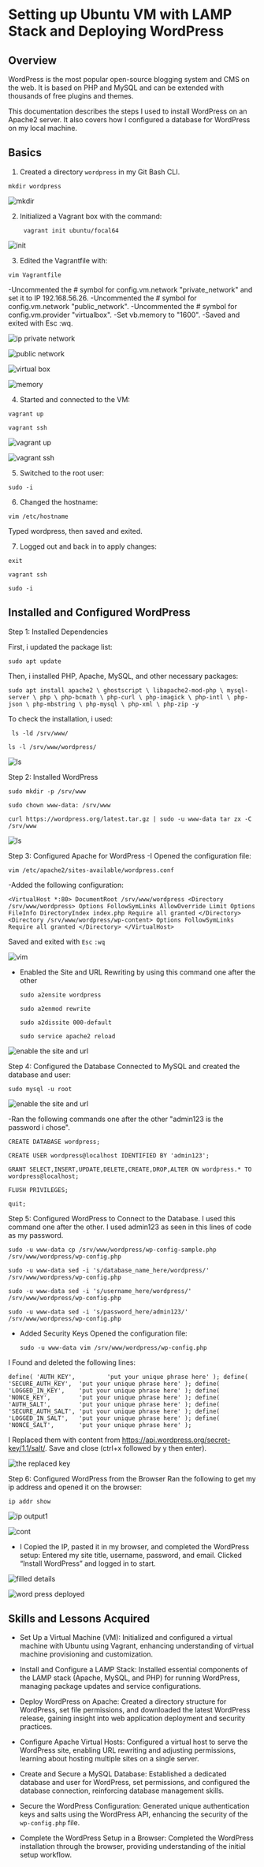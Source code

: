 # Setting up Ubuntu VM with LAMP Stack and Deploying WordPress

## Overview
WordPress is the most popular open-source blogging system and CMS on the web. It is based on PHP and MySQL and can be extended with thousands of free plugins and themes.

This documentation describes the steps I used to install WordPress on an Apache2 server. It also covers how I configured a database for WordPress on my local machine.


## Basics

1. Created a directory `wordpress` in my Git Bash CLI.

`mkdir wordpress`

![mkdir](https://github.com/Joseph-Ibeh/wordpress-deployment-lamp-stack/blob/main/screenshots/mkdir%20cd%20wordpress.png)


2. Initialized a Vagrant box with the command:

    ` vagrant init ubuntu/focal64`

![init](https://github.com/Joseph-Ibeh/wordpress-deployment-lamp-stack/blob/main/screenshots/vagrant%20init.png)


3. Edited the Vagrantfile with:

`vim Vagrantfile`

-Uncommented the # symbol for config.vm.network "private_network" and set it to IP 192.168.56.26.
-Uncommented the # symbol for config.vm.network "public_network".
-Uncommented the # symbol for config.vm.provider "virtualbox".
-Set vb.memory to "1600".
-Saved and exited with Esc :wq.

![ip private network](https://github.com/Joseph-Ibeh/wordpress-deployment-lamp-stack/blob/main/screenshots/config%20private%20network.png)

![public network](https://github.com/Joseph-Ibeh/wordpress-deployment-lamp-stack/blob/main/screenshots/config%20pub%20network.png)

![virtual box](https://github.com/Joseph-Ibeh/wordpress-deployment-lamp-stack/blob/main/screenshots/uncoment%20vb.png)

![memory](https://github.com/Joseph-Ibeh/wordpress-deployment-lamp-stack/blob/main/screenshots/set%20memory.png)


4. Started and connected to the VM:

`vagrant up`

`vagrant ssh`

![vagrant up](https://github.com/Joseph-Ibeh/wordpress-deployment-lamp-stack/blob/main/screenshots/vagrant%20up.png)

![vagrant ssh](https://github.com/Joseph-Ibeh/wordpress-deployment-lamp-stack/blob/main/screenshots/vagrant%20ssh.png)


5. Switched to the root user: 
 
 `sudo -i`

6. Changed the hostname:

  `vim /etc/hostname`

  Typed wordpress, then saved and exited.


7. Logged out and back in to apply changes:

  `exit`
  
  `vagrant ssh`
 
  `sudo -i`


## Installed and Configured WordPress

Step 1: Installed  Dependencies

First, i updated the package list:

`sudo apt update`

Then, i installed PHP, Apache, MySQL, and other necessary packages:

`sudo apt install apache2 \
                 ghostscript \
                 libapache2-mod-php \
                 mysql-server \
                 php \
                 php-bcmath \
                 php-curl \
                 php-imagick \
                 php-intl \
                 php-json \
                 php-mbstring \
                 php-mysql \
                 php-xml \
                 php-zip -y`

To check the installation, i used:
 
 ` ls -ld /srv/www/`
 
  `ls -l /srv/www/wordpress/`

 ![ls](https://github.com/Joseph-Ibeh/wordpress-deployment-lamp-stack/blob/main/screenshots/ls%20after%20installation.png)

Step 2: Installed  WordPress

  `sudo mkdir -p /srv/www`
 
  `sudo chown www-data: /srv/www`
 
  `curl https://wordpress.org/latest.tar.gz | sudo -u www-data tar zx -C /srv/www`

 ![ls](https://github.com/Joseph-Ibeh/wordpress-deployment-lamp-stack/blob/main/screenshots/sudo%20mkdir%20-p....png)


Step 3: Configured Apache for WordPress
-I Opened the configuration file:
  
`vim /etc/apache2/sites-available/wordpress.conf`

-Added the following configuration:

`<VirtualHost *:80>
    DocumentRoot /srv/www/wordpress
    <Directory /srv/www/wordpress>
        Options FollowSymLinks
        AllowOverride Limit Options FileInfo
        DirectoryIndex index.php
        Require all granted
    </Directory>
    <Directory /srv/www/wordpress/wp-content>
        Options FollowSymLinks
        Require all granted
    </Directory>
</VirtualHost>`

Saved and exited with `Esc`  `:wq`

 ![vim](https://github.com/Joseph-Ibeh/wordpress-deployment-lamp-stack/blob/main/screenshots/replace%20this%20file%20sudo%20-u%20www-data%20vim%20srv%20%20www%20wordpress%20wp-config.php.png)


- Enabled the Site and URL Rewriting by using this command one after the other 

  `sudo a2ensite wordpress`

   `sudo a2enmod rewrite`

  `sudo a2dissite 000-default`

  `sudo service apache2 reload`

 ![enable the site and url](https://github.com/Joseph-Ibeh/wordpress-deployment-lamp-stack/blob/main/screenshots/sudo%20a2ensite%20wordpress.png)


Step 4: Configured the Database
Connected to MySQL and created the database and user:
  
  `sudo mysql -u root`

   ![enable the site and url](https://github.com/Joseph-Ibeh/wordpress-deployment-lamp-stack/blob/main/screenshots/sudo%20mysql%20-u%20root.png)



-Ran the following commands one after the other "admin123 is the password i chose".

`CREATE DATABASE wordpress;`

`CREATE USER wordpress@localhost IDENTIFIED BY 'admin123';`

`GRANT SELECT,INSERT,UPDATE,DELETE,CREATE,DROP,ALTER ON wordpress.* TO wordpress@localhost;`

`FLUSH PRIVILEGES;`

`quit;`



Step 5: Configured WordPress to Connect to the Database.
I used this command  one after the other. I used admin123 as seen in this lines of code as my password.

  `sudo -u www-data cp /srv/www/wordpress/wp-config-sample.php /srv/www/wordpress/wp-config.php`
 
  `sudo -u www-data sed -i 's/database_name_here/wordpress/' /srv/www/wordpress/wp-config.php`
  
  `sudo -u www-data sed -i 's/username_here/wordpress/' /srv/www/wordpress/wp-config.php`
  
  `sudo -u www-data sed -i 's/password_here/admin123/' /srv/www/wordpress/wp-config.php`

- Added Security Keys
Opened the configuration file:

  `sudo -u www-data vim /srv/www/wordpress/wp-config.php`

I Found and deleted the following lines:

 ` define( 'AUTH_KEY',         'put your unique phrase here' );
  define( 'SECURE_AUTH_KEY',  'put your unique phrase here' );
  define( 'LOGGED_IN_KEY',    'put your unique phrase here' );
  define( 'NONCE_KEY',        'put your unique phrase here' );
  define( 'AUTH_SALT',        'put your unique phrase here' );
  define( 'SECURE_AUTH_SALT', 'put your unique phrase here' );
  define( 'LOGGED_IN_SALT',   'put your unique phrase here' );
  define( 'NONCE_SALT',       'put your unique phrase here' ); `

  I Replaced them with content from https://api.wordpress.org/secret-key/1.1/salt/. Save and close (ctrl+x followed by y then enter).


![the replaced key](https://github.com/Joseph-Ibeh/wordpress-deployment-lamp-stack/blob/main/screenshots/sudo%20-u%20www-data%20cp%20srv%20www%20wordpress%20config%20sample.png)

Step 6: Configured WordPress from the Browser
Ran the following to get my ip address and opened it on the browser:

  `ip addr show`

![ip output1](https://github.com/Joseph-Ibeh/wordpress-deployment-lamp-stack/blob/main/screenshots/ip%20addr%20output%201.png) 

![cont](https://github.com/Joseph-Ibeh/wordpress-deployment-lamp-stack/blob/main/screenshots/ipaddr%20output1b.png)

- I Copied  the IP, pasted it in my browser, and completed the WordPress setup:
Entered my site title, username, password, and email.
Clicked “Install WordPress” and logged in to start.

![filled details](https://github.com/Joseph-Ibeh/wordpress-deployment-lamp-stack/blob/main/screenshots/deployed%20wordpress%20fill%20details.png)

![word press deployed](https://github.com/Joseph-Ibeh/wordpress-deployment-lamp-stack/blob/main/screenshots/wordpress%20deployed.png)


## Skills and Lessons Acquired

- Set Up a Virtual Machine (VM): Initialized and configured a virtual machine with Ubuntu using Vagrant, enhancing understanding of virtual machine provisioning and customization.
  
- Install and Configure a LAMP Stack: Installed essential components of the LAMP stack (Apache, MySQL, and PHP) for running WordPress, managing package updates and service configurations.
  
- Deploy WordPress on Apache: Created a directory structure for WordPress, set file permissions, and downloaded the latest WordPress release, gaining insight into web application deployment and security practices.
  
- Configure Apache Virtual Hosts: Configured a virtual host to serve the WordPress site, enabling URL rewriting and adjusting permissions, learning about hosting multiple sites on a single server.
  
- Create and Secure a MySQL Database: Established a dedicated database and user for WordPress, set permissions, and configured the database connection, reinforcing database management skills.
  
- Secure the WordPress Configuration: Generated unique authentication keys and salts using the WordPress API, enhancing the security of the `wp-config.php` file.
  
- Complete the WordPress Setup in a Browser: Completed the WordPress installation through the browser, providing understanding of the initial setup workflow.



















